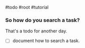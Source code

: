 #todo #root #tutorial 

### So how do you search a task?
That's a todo for another day.

- [ ] document how to search a task.
